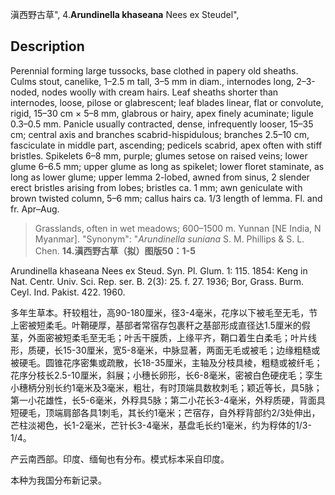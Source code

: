 滇西野古草",
4.**Arundinella khaseana** Nees ex Steudel",

## Description
Perennial forming large tussocks, base clothed in papery old sheaths. Culms stout, canelike, 1–2.5 m tall, 3–5 mm in diam., internodes long, 2–3-noded, nodes woolly with cream hairs. Leaf sheaths shorter than internodes, loose, pilose or glabrescent; leaf blades linear, flat or convolute, rigid, 15–30 cm × 5–8 mm, glabrous or hairy, apex finely acuminate; ligule 0.3–0.5 mm. Panicle usually contracted, dense, infrequently looser, 15–35 cm; central axis and branches scabrid-hispidulous; branches 2.5–10 cm, fasciculate in middle part, ascending; pedicels scabrid, apex often with stiff bristles. Spikelets 6–8 mm, purple; glumes setose on raised veins; lower glume 6–6.5 mm; upper glume as long as spikelet; lower floret staminate, as long as lower glume; upper lemma 2-lobed, awned from sinus, 2 slender erect bristles arising from lobes; bristles ca. 1 mm; awn geniculate with brown twisted column, 5–6 mm; callus hairs ca. 1/3 length of lemma. Fl. and fr. Apr–Aug.

> Grasslands, often in wet meadows; 600–1500 m. Yunnan [NE India, N Myanmar].
  "Synonym": "*Arundinella suniana* S. M. Phillips &amp; S. L. Chen.
**14.滇西野古草（拟）图版50：1-5**

Arundinella khaseana Nees ex Steud. Syn. Pl. Glum. 1: 115. 1854: Keng in Nat. Centr. Univ. Sci. Rep. ser. B. 2(3): 25. f. 27. 1936; Bor, Grass. Burm. Ceyl. Ind. Pakist. 422. 1960.

多年生草本。秆较粗壮，高90-180厘米，径3-4毫米，花序以下被毛至无毛，节上密被短柔毛。叶鞘硬厚，基部者常宿存包裹秆之基部形成直径达1.5厘米的假茎，外面密被短柔毛至无毛；叶舌干膜质，上缘平齐，鞘口着生白柔毛；叶片线形，质硬，长15-30厘米，宽5-8毫米，中脉显著，两面无毛或被毛；边缘粗糙或被硬毛。圆锥花序密集或疏散，长18-35厘米，主轴及分枝具棱，粗糙或被纤毛；花序分枝长2.5-10厘米，斜展；小穗长卵形，长6-8毫米，密被白色硬疣毛；孪生小穗柄分别长约1毫米及3毫米，粗壮，有时顶端具数枚刺毛；颖近等长，具5脉；第一小花雄性，长5-6毫米，外稃具5脉；第二小花长3-4毫米，外稃质硬，背面具短硬毛，顶端肩部各具1刺毛，其长约1毫米；芒宿存，自外稃背部约2/3处伸出，芒柱淡褐色，长1-2毫米，芒针长3-4毫米，基盘毛长约1毫米，约为稃体的1/3-1/4。

产云南西部。印度、缅甸也有分布。模式标本采自印度。

本种为我国分布新记录。
